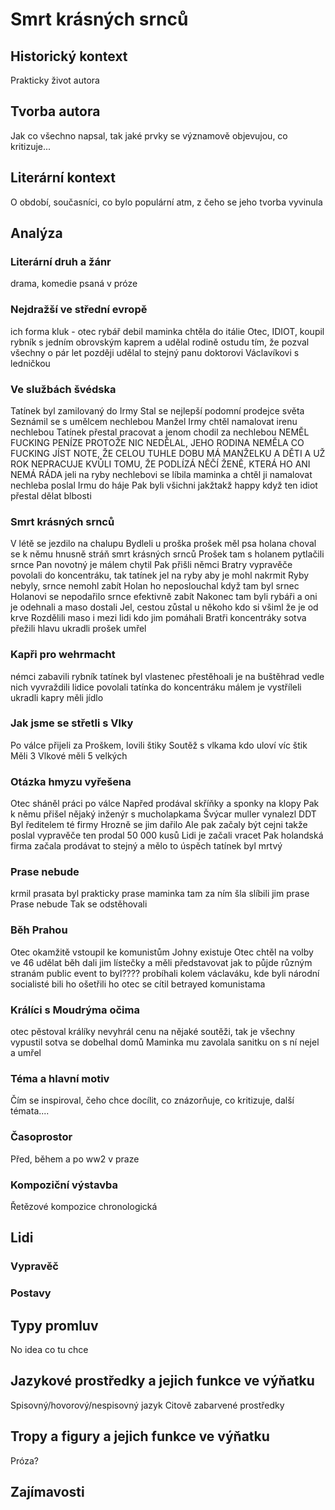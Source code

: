 # Smrt krásných srnců

## Historický kontext
Prakticky život autora 

## Tvorba autora
Jak co všechno napsal, tak jaké prvky se významově objevujou, co kritizuje...

## Literární kontext
O období, současníci, co bylo populární atm, z čeho se jeho tvorba vyvinula

## Analýza
### Literární druh a žánr
drama, komedie psaná v próze

### Nejdražší ve střední evropě
ich forma
kluk - otec rybář debil
maminka chtěla do itálie
Otec, IDIOT, koupil rybník s jedním obrovským kaprem a udělal rodině ostudu tím, že pozval všechny
o pár let později udělal to stejný panu doktorovi Václavíkovi s ledničkou

### Ve službách švédska
Tatínek byl zamilovaný do Irmy
Stal se nejlepší podomní prodejce světa
Seznámil se s umělcem nechlebou
Manžel Irmy chtěl namalovat irenu nechlebou
Tatínek přestal pracovat a jenom chodil za nechlebou
NEMĚL FUCKING PENÍZE PROTOŽE NIC NEDĚLAL, JEHO RODINA NEMĚLA CO FUCKING JÍST
NOTE, ŽE CELOU TUHLE DOBU MÁ MANŽELKU A DĚTI A UŽ ROK NEPRACUJE KVŮLI TOMU, ŽE PODLÍZÁ NĚČÍ ŽENĚ, KTERÁ HO ANI NEMÁ RÁDA
jeli na ryby
nechlebovi se líbila maminka a chtěl ji namalovat
nechleba poslal Irmu do háje
Pak byli všichni jakžtakž happy když ten idiot přestal dělat blbosti

### Smrt krásných srnců
V létě se jezdilo na chalupu
Bydleli u proška
prošek měl psa holana
choval se k němu hnusně
stráň smrt krásných srnců
Prošek tam s holanem pytlačili srnce
Pan novotný je málem chytil
Pak přišli němci
Bratry vypravěče povolali do koncentráku, tak tatínek jel na ryby aby je mohl nakrmit
Ryby nebyly, srnce nemohl zabít
Holan ho neposlouchal když tam byl srnec
Holanovi se nepodařilo srnce efektivně zabít
Nakonec tam byli rybáři a oni je odehnali a maso dostali
Jel, cestou zůstal u někoho kdo si všiml že je od krve
Rozdělili maso i mezi lidi kdo jim pomáhali
Bratři koncentráky sotva přežili
hlavu ukradli
prošek umřel

### Kapři pro wehrmacht
némci zabavili rybník
tatínek byl vlastenec
přestěhoali je na buštěhrad
vedle nich vyvraždili lidice
povolali tatínka do koncentráku
málem je vystříleli
ukradli kapry
měli jídlo

### Jak jsme se střetli s Vlky
Po válce přijeli za Proškem, lovili štiky
Soutěž s vlkama kdo uloví víc štik
Měli 3
Vlkové měli 5 velkých

### Otázka hmyzu vyřešena
Otec sháněl práci po válce
Napřed prodával skříňky a sponky na klopy
Pak k němu přišel nějaký inženýr s mucholapkama
Švýcar muller vynalezl DDT
Byl ředitelem té firmy
Hrozně se jim dařilo
Ale pak začaly být cejni
takže poslal vypravěče
ten prodal 50 000 kusů
Lidi je začali vracet
Pak holandská firma začala prodávat to stejný a mělo to úspěch
tatínek byl mrtvý

### Prase nebude
krmil prasata
byl prakticky prase
maminka tam za ním šla
slíbili jim prase
Prase nebude
Tak se odstěhovali

### Běh Prahou
Otec okamžitě vstoupil ke komunistům
Johny existuje
Otec chtěl na volby ve 46 udělat běh
dali jim lístečky a měli představovat jak to půjde různým stranám
public event to byl????
probíhali kolem václaváku, kde byli národní socialisté
bili ho
ošetřili ho
otec se cítil betrayed komunistama

### Králíci s Moudrýma očima
otec pěstoval králíky
nevyhrál cenu na nějaké soutěži, tak je všechny vypustil
sotva se dobelhal domů
Maminka mu zavolala sanitku
on s ní nejel a umřel

### Téma a hlavní motiv
Čím se inspiroval, čeho chce docílit, co znázorňuje, co kritizuje, další témata....

### Časoprostor
Před, během a po ww2 v praze

### Kompoziční výstavba
Řetězové kompozice
chronologická

## Lidi
### Vypravěč

### Postavy

## Typy promluv
No idea co tu chce

## Jazykové prostředky a jejich funkce ve výňatku
Spisovný/hovorový/nespisovný jazyk
Citově zabarvené prostředky

## Tropy a figury a jejich funkce ve výňatku
Próza?

## Zajímavosti
